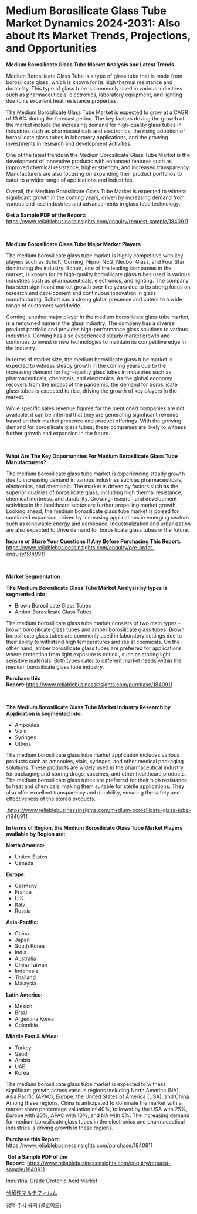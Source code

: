 <p><h1>Medium Borosilicate Glass Tube Market Dynamics 2024-2031: Also about Its Market Trends, Projections, and Opportunities</h1></p><p><strong>Medium Borosilicate Glass Tube Market Analysis and Latest Trends</strong></p>
<p><p>Medium Borosilicate Glass Tube is a type of glass tube that is made from borosilicate glass, which is known for its high thermal resistance and durability. This type of glass tube is commonly used in various industries such as pharmaceuticals, electronics, laboratory equipment, and lighting due to its excellent heat resistance properties.</p><p>The Medium Borosilicate Glass Tube Market is expected to grow at a CAGR of 13.6% during the forecast period. The key factors driving the growth of the market include the increasing demand for high-quality glass tubes in industries such as pharmaceuticals and electronics, the rising adoption of borosilicate glass tubes in laboratory applications, and the growing investments in research and development activities.</p><p>One of the latest trends in the Medium Borosilicate Glass Tube Market is the development of innovative products with enhanced features such as improved chemical resistance, higher strength, and increased transparency. Manufacturers are also focusing on expanding their product portfolios to cater to a wider range of applications and industries.</p><p>Overall, the Medium Borosilicate Glass Tube Market is expected to witness significant growth in the coming years, driven by increasing demand from various end-use industries and advancements in glass tube technology.</p></p>
<p><strong>Get a Sample PDF of the Report:&nbsp;</strong> <a href="https://www.reliablebusinessinsights.com/enquiry/request-sample/1840911">https://www.reliablebusinessinsights.com/enquiry/request-sample/1840911</a></p>
<p>&nbsp;</p>
<p><strong>Medium Borosilicate Glass Tube Major Market Players</strong></p>
<p><p>The medium borosilicate glass tube market is highly competitive with key players such as Schott, Corning, Nipro, NEG, Neubor Glass, and Four Star dominating the industry. Schott, one of the leading companies in the market, is known for its high-quality borosilicate glass tubes used in various industries such as pharmaceuticals, electronics, and lighting. The company has seen significant market growth over the years due to its strong focus on research and development and continuous innovation in glass manufacturing. Schott has a strong global presence and caters to a wide range of customers worldwide.</p><p>Corning, another major player in the medium borosilicate glass tube market, is a renowned name in the glass industry. The company has a diverse product portfolio and provides high-performance glass solutions to various industries. Corning has also experienced steady market growth and continues to invest in new technologies to maintain its competitive edge in the industry.</p><p>In terms of market size, the medium borosilicate glass tube market is expected to witness steady growth in the coming years due to the increasing demand for high-quality glass tubes in industries such as pharmaceuticals, chemicals, and electronics. As the global economy recovers from the impact of the pandemic, the demand for borosilicate glass tubes is expected to rise, driving the growth of key players in the market.</p><p>While specific sales revenue figures for the mentioned companies are not available, it can be inferred that they are generating significant revenue based on their market presence and product offerings. With the growing demand for borosilicate glass tubes, these companies are likely to witness further growth and expansion in the future.</p></p>
<p>&nbsp;</p>
<p><strong>What Are The Key Opportunities For Medium Borosilicate Glass Tube Manufacturers?</strong></p>
<p><p>The medium borosilicate glass tube market is experiencing steady growth due to increasing demand in various industries such as pharmaceuticals, electronics, and chemicals. The market is driven by factors such as the superior qualities of borosilicate glass, including high thermal resistance, chemical inertness, and durability. Growing research and development activities in the healthcare sector are further propelling market growth. Looking ahead, the medium borosilicate glass tube market is poised for continued expansion, driven by increasing applications in emerging sectors such as renewable energy and aerospace. Industrialization and urbanization are also expected to drive demand for borosilicate glass tubes in the future.</p></p>
<p><strong>Inquire or Share Your Questions If Any Before Purchasing This Report:</strong> <a href="https://www.reliablebusinessinsights.com/enquiry/pre-order-enquiry/1840911">https://www.reliablebusinessinsights.com/enquiry/pre-order-enquiry/1840911</a></p>
<p>&nbsp;</p>
<p><strong>Market Segmentation</strong></p>
<p><strong>The Medium Borosilicate Glass Tube Market Analysis by types is segmented into:</strong></p>
<p><ul><li>Brown Borosilicate Glass Tubes</li><li>Amber Borosilicate Glass Tubes</li></ul></p>
<p><p>The medium borosilicate glass tube market consists of two main types - brown borosilicate glass tubes and amber borosilicate glass tubes. Brown borosilicate glass tubes are commonly used in laboratory settings due to their ability to withstand high temperatures and resist chemicals. On the other hand, amber borosilicate glass tubes are preferred for applications where protection from light exposure is critical, such as storing light-sensitive materials. Both types cater to different market needs within the medium borosilicate glass tube industry.</p></p>
<p><strong>Purchase this Report:&nbsp;</strong><a href="https://www.reliablebusinessinsights.com/purchase/1840911">https://www.reliablebusinessinsights.com/purchase/1840911</a></p>
<p>&nbsp;</p>
<p><strong>The Medium Borosilicate Glass Tube Market Industry Research by Application is segmented into:</strong></p>
<p><ul><li>Ampoules</li><li>Vials</li><li>Syringes</li><li>Others</li></ul></p>
<p><p>The medium borosilicate glass tube market application includes various products such as ampoules, vials, syringes, and other medical packaging solutions. These products are widely used in the pharmaceutical industry for packaging and storing drugs, vaccines, and other healthcare products. The medium borosilicate glass tubes are preferred for their high resistance to heat and chemicals, making them suitable for sterile applications. They also offer excellent transparency and durability, ensuring the safety and effectiveness of the stored products.</p></p>
<p><a href="https://www.reliablebusinessinsights.com/medium-borosilicate-glass-tube-r1840911">&nbsp;https://www.reliablebusinessinsights.com/medium-borosilicate-glass-tube-r1840911</a></p>
<p><strong>In terms of Region, the Medium Borosilicate Glass Tube Market Players available by Region are:</strong></p>
<p>
    <p> <strong> North America: </strong>
        <ul>
            <li>United States</li>
            <li>Canada</li>
        </ul>
        </p> 
    <p> <strong> Europe: </strong>
        <ul>
            <li>Germany</li>
            <li>France</li>
            <li>U.K.</li>
            <li>Italy</li>
            <li>Russia</li>
        </ul>
        </p> 
    <p> <strong> Asia-Pacific: </strong>
        <ul>
            <li>China</li>
            <li>Japan</li>
            <li>South Korea</li>
            <li>India</li>
            <li>Australia</li>
            <li>China Taiwan</li>
            <li>Indonesia</li>
            <li>Thailand</li>
            <li>Malaysia</li>
        </ul>
        </p> 
    <p> <strong> Latin America: </strong>
        <ul>
            <li>Mexico</li>
            <li>Brazil</li>
            <li>Argentina Korea</li>
            <li>Colombia</li>
        </ul>
        </p> 
    <p> <strong> Middle East & Africa: </strong>
        <ul>
            <li>Turkey</li>
            <li>Saudi</li>
            <li>Arabia</li>
            <li>UAE</li>
            <li>Korea</li>
        </ul>
    </p>
    </p>
<p><p>The medium borosilicate glass tube market is expected to witness significant growth across various regions including North America (NA), Asia Pacific (APAC), Europe, the United States of America (USA), and China. Among these regions, China is anticipated to dominate the market with a market share percentage valuation of 40%, followed by the USA with 25%, Europe with 20%, APAC with 10%, and NA with 5%. The increasing demand for medium borosilicate glass tubes in the electronics and pharmaceutical industries is driving growth in these regions.</p></p>
<p><strong>Purchase this Report: </strong><a href="https://www.reliablebusinessinsights.com/purchase/1840911">https://www.reliablebusinessinsights.com/purchase/1840911</a></p>
<p>&nbsp;<strong>Get a Sample PDF of the Report:&nbsp;&nbsp;</strong><a href="https://www.reliablebusinessinsights.com/enquiry/request-sample/1840911">https://www.reliablebusinessinsights.com/enquiry/request-sample/1840911</a></p>
<p><strong></strong></p>
<p><p><a href="https://github.com/sahltyb2/Market-Research-Report-List-1/blob/main/industrial-grade-crotonic-acid-market.md">Industrial Grade Crotonic Acid Market</a></p><p><a href="https://github.com/AaronVargas43/Market-Research-Report-List-2/blob/main/8151728138322.md">分解性マルチフィルム</a></p><p><a href="https://medium.com/@dellkoepp03/%EC%A3%BC%EC%9E%85%EC%8B%9D%EC%9A%A9%EC%95%A1-%EC%97%B0%EC%A7%88-%EC%8B%9C%EC%9E%A5-%EA%B7%9C%EB%AA%A8-%EC%A0%90%EC%9C%A0%EC%9C%A8-%EB%B0%8F-%ED%8A%B8%EB%A0%8C%EB%93%9C-%EB%B6%84%EC%84%9D-%EB%B3%B4%EA%B3%A0%EC%84%9C-%EC%A0%9C%ED%92%88%EB%B3%84-%EC%A3%BC%EB%B3%80-%EB%B9%84%EA%B2%BD%EA%B5%AC-%EC%98%81%EC%96%91-%EC%A0%84%EC%B2%B4-%EB%B9%84%EA%B2%BD%EA%B5%AC-%EC%98%81%EC%96%91-%EB%B0%8F-%EC%84%B8%EA%B7%B8%EB%A8%BC%ED%8A%B8-%EC%98%88%EC%B8%A1-2024%EB%85%84-2031%EB%85%84-b021a5d1d05e">정맥 주사 용액 (콜로이드)</a></p></p>